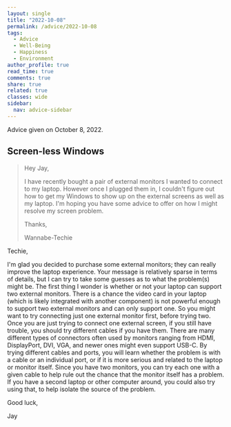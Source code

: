 ```yaml
---
layout: single
title: "2022-10-08"
permalink: /advice/2022-10-08
tags:
  - Advice
  - Well-Being
  - Happiness
  - Environment
author_profile: true
read_time: true
comments: true
share: true
related: true
classes: wide
sidebar:
  nav: advice-sidebar
---
```


Advice given on October 8, 2022.

## Screen-less Windows

> Hey Jay,
>
> I have recently bought a pair of external monitors I wanted to connect to
> my laptop. However once I plugged them in, I couldn't figure out how to
> get my Windows to show up on the external screens as well as my laptop. I'm
> hoping you have some advice to offer on how I might resolve my screen
> problem.
>
> Thanks,
>
> Wannabe-Techie

Techie,

I'm glad you decided to purchase some external monitors; they can really
improve the laptop experience. Your message is relatively sparse in terms of
details, but I can try to take some guesses as to what the problem(s) might be.
The first thing I wonder is whether or not your laptop can support two external
monitors. There is a chance the video card in your laptop (which is likely
integrated with another component) is not powerful enough to support two
external monitors and can only support one. So you might want to try connecting
just one external monitor first, before trying two. Once you are just trying
to connect one external screen, if you still have trouble, you should try
different cables if you have them. There are many different types of connectors
often used by monitors ranging from HDMI, DisplayPort, DVI, VGA, and newer ones
might even support USB-C. By trying different cables and ports, you will learn
whether the problem is with a cable or an individual port, or if it is more
serious and related to the laptop or monitor itself. Since you have two
monitors, you can try each one with a given cable to help rule out the chance
that the monitor itself has a problem. If you have a second laptop or other
computer around, you could also try using that, to help isolate the source
of the problem.

Good luck,

Jay